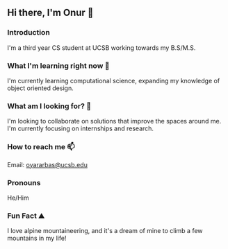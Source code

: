 ## Hi there, I'm Onur 👋

### Introduction 
I'm a third year CS student at UCSB working towards my B.S/M.S.
### What I'm learning right now 🌱
I'm currently learning computational science, expanding my knowledge of object oriented design.
### What am I looking for? 🔭
I'm looking to collaborate on solutions that improve the spaces around me. I'm currently focusing on internships and research. 
### How to reach me 📫 
Email: oyararbas@ucsb.edu
### Pronouns 
He/Him
### Fun Fact ⛰️
I love alpine mountaineering, and it's a dream of mine to climb a few mountains in my life! 



<!--
**oyararba/oyararba** is a ✨ _special_ ✨ repository because its `README.md` (this file) appears on your GitHub profile.

Here are some ideas to get you started:

- 🔭 I’m currently working on ...
- 🌱 I’m currently learning ...
- 👯 I’m looking to collaborate on ...
- 🤔 I’m looking for help with ...
- 💬 Ask me about ...
- 📫 How to reach me: ...
- 😄 Pronouns: ...
- ⚡ Fun fact: ...
-->
